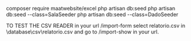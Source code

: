 composer require maatwebsite/excel
php artisan db:seed
php artisan db:seed --class=SalaSeeder
php artisan db:seed --class=DadoSeeder


TO TEST THE CSV READER
in your url
/import-form
select relatorio.csv in \database\csv\relatorio.csv
and go to /import-show in your url.
